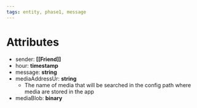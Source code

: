 ```yaml
---
tags: entity, phase1, message
---
```


# Attributes
- sender: **[[Friend]]**
- hour: **timestamp**
- message: **string**
- mediaAddressUr: **string**
	- The name of media that will be searched in the config path where media are stored in the app
- mediaBlob: **binary**
